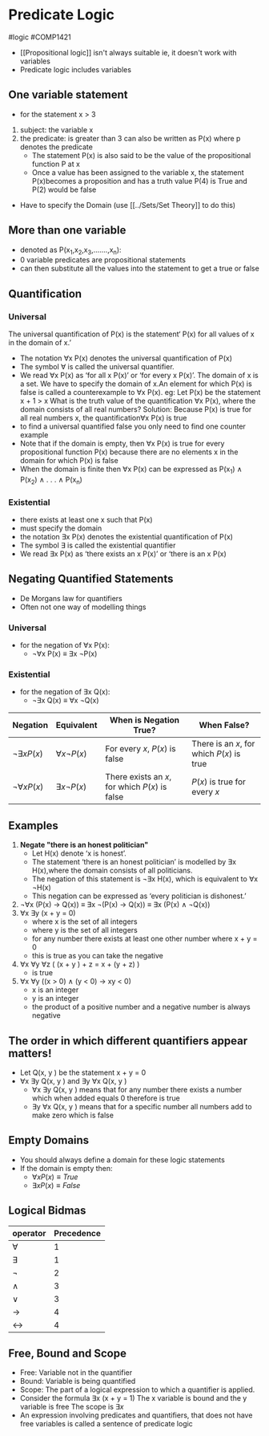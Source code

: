 # Predicate Logic
#logic #COMP1421 
- [[Propositional logic]] isn't always suitable ie, it doesn't work with variables
- Predicate logic includes variables
## One variable statement
- for the statement x > 3
1. subject: the variable x
2. the predicate: is greater than 3
	can also be written as P(x) where p denotes the predicate
	- The statement P(x) is also said to be the value of the propositional function P at x
	- Once a value has been assigned to the variable x, the statement P(x)becomes a proposition and has a truth value
	P(4) is True and P(2) would be false
- Have to specify the Domain (use [[../Sets/Set Theory]] to do this)

## More than one variable
- denoted as P(x<sub>1</sub>,x<sub>2</sub>,x<sub>3</sub>,.......,x<sub>n</sub>):
- 0 variable predicates are propositional statements
- can then substitute all the values into the statement to get a true or false

## Quantification
### Universal
The universal quantification of P(x) is the statement‘
	P(x) for all values of x in the domain of x.’
- The notation ∀x P(x) denotes the universal quantification of P(x)
- The symbol ∀ is called the universal quantifier.
- We read ∀x P(x) as ‘for all x P(x)’ or ‘for every x P(x)’.
The domain of x is a set. We have to specify the domain of x.An element for which P(x) is false is called a counterexample to ∀x P(x).
	eg: Let P(x) be the statement x + 1 > x
	What is the truth value of the quantification ∀x P(x), where the domain consists of all real numbers?
	Solution: Because P(x) is true for all real numbers x, the quantification∀x P(x) is true
- to find a universal quantified false you only need to find one counter example
- Note that if the domain is empty, then ∀x P(x) is true for every propositional function P(x) because there are no elements x in the domain for which P(x) is false
- When the domain is finite then ∀x P(x) can be expressed as P(x<sub>1</sub>) ∧ P(x<sub>2</sub>) ∧ . . . ∧ P(x<sub>n</sub>)
### Existential
- there exists at least one x such that P(x)
- must specify the domain
- the notation ∃x P(x) denotes the existential quantification of P(x)
- The symbol ∃ is called the existential quantifier
- We read ∃x P(x) as ‘there exists an x P(x)’ or ‘there is an x P(x)

## Negating Quantified Statements
- De Morgans law for quantifiers
- Often not one way of modelling things
### Universal
- for the negation of ∀x P(x):
	- ¬∀x P(x) ≡ ∃x ¬P(x)
### Existential
- for the negation of ∃x Q(x):
	- ¬∃x Q(x) ≡ ∀x ¬Q(x)

| Negation | Equivalent | When is Negation True? | When False? |
| ---- | ---- | ---- | ---- |
| $¬∃xP(x)$ | $∀x¬P(x)$ | For every $x$, $P(x)$ is false | There is an $x$, for which $P(x)$ is true |
| $¬∀x P(x)$ | $∃x ¬P(x)$ | There exists an $x$, for which $P(x)$ is false | $P(x)$ is true for every $x$ |

## Examples
1. **Negate "there is an honest politician"**
	- Let H(x) denote ‘x is honest’.
	- The statement ‘there is an honest politician’ is modelled by ∃x H(x),where the domain consists of all politicians.
	- The negation of this statement is ¬∃x H(x), which is equivalent to ∀x ¬H(x)
	- This negation can be expressed as ‘every politician is dishonest.’
2. ¬∀x (P(x) → Q(x)) $\equiv$ ∃x ¬(P(x) → Q(x)) $\equiv$ ∃x (P(x) ∧ ¬Q(x))
3. ∀x ∃y (x + y = 0)
	- where x is the set of all integers
	- where y is the set of all integers
	- for any number there exists at least one other number where x + y = 0
	- this is true as you can take the negative
4. ∀x ∀y ∀z ( (x + y ) + z = x + (y + z) )
	- is true
5. ∀x ∀y ((x > 0) ∧ (y < 0) → xy < 0)
	- x is an integer
	- y is an integer
	- the product of a positive number and a negative number is always negative

## The order in which different quantifiers appear matters!
- Let Q(x, y ) be the statement x + y = 0
-   ∀x ∃y Q(x, y )    and    ∃y ∀x Q(x, y ) 
	- ∀x ∃y Q(x, y ) means that for any number there exists a number which when added equals 0 therefore is true
	- ∃y ∀x Q(x, y ) means that for a specific number all numbers add to make zero which is false

## Empty Domains
- You should always define a domain for these logic statements
- If the domain is empty then:
	- $\forall x P(x)\equiv True$
	- $\exists x P(x) \equiv False$
 
## Logical Bidmas
| operator  | Precedence |
| --------- | ---------- |
| $\forall$ | 1          |
| $\exists$ | 1          |
| ¬         | 2          |
| $\wedge$  | 3          |
| $\vee$    | 3          |
| ->        | 4          |
| <->       | 4          |

## Free, Bound and Scope
- Free: Variable not in the quantifier 
- Bound: Variable is being quantified
- Scope: The part of a logical expression to which a quantifier is applied.
- Consider the formula ∃x (x + y = 1)
	The x variable is bound and the y variable is free
	The scope is $\exists x$
- An expression involving predicates and quantifiers, that does not have free variables is called a sentence of predicate logic
